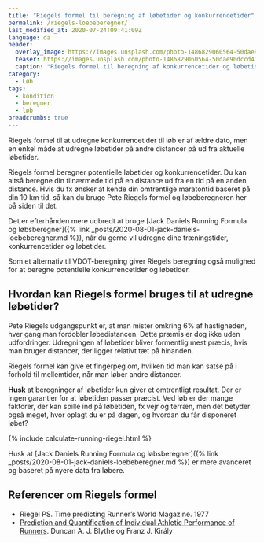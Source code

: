 ```yaml
---
title: "Riegels formel til beregning af løbetider og konkurrencetider"
permalink: /riegels-loebeberegner/
last_modified_at: 2020-07-24T09:41:09Z
language: da
header:
  overlay_image: https://images.unsplash.com/photo-1486829060564-50dae90dccd4?ixlib=rb-1.2.1&ixid=eyJhcHBfaWQiOjEyMDd9&auto=format&fit=crop&w=1900&q=5
  teaser: https://images.unsplash.com/photo-1486829060564-50dae90dccd4?ixlib=rb-1.2.1&ixid=eyJhcHBfaWQiOjEyMDd9&auto=format&fit=crop&w=400&q=5
  caption: "Riegels formel til beregning af konkurrencetider og løbetider"
category:
  - Løb
tags:
  - kondition
  - beregner
  - løb
breadcrumbs: true
---
```


Riegels formel til at udregne konkurrencetider til løb er af ældre dato, men en enkel måde at udregne løbetider på andre distancer på ud fra aktuelle løbetider.

Riegels formel beregner potentielle løbetider og konkurrencetider. Du kan altså beregne din tilnærmede tid på en distance ud fra en tid på en anden distance. Hvis du fx ønsker at kende din omtrentlige maratontid baseret på din 10 km tid, så kan du bruge Pete Riegels formel og løbeberegneren her på siden til det.

Det er efterhånden mere udbredt at bruge [Jack Daniels Running Formula og løbsberegner]({% link _posts/2020-08-01-jack-daniels-loebeberegner.md %}), når du gerne vil udregne dine træningstider, konkurrencetider og løbetider.

Som et alternativ til VDOT-beregning giver Riegels beregning også mulighed for at beregne potentielle konkurrencetider og løbetider.

## Hvordan kan Riegels formel bruges til at udregne løbetider?

Pete Riegels udgangspunkt er, at man mister omkring 6% af hastigheden, hver gang man fordobler løbedistancen. Dette præmis er dog ikke uden udfordringer. Udregningen af løbetider bliver formentlig mest præcis, hvis man bruger distancer, der ligger relativt tæt på hinanden.

Riegels formel kan give et fingerpeg om, hvilken tid man kan satse på i forhold til mellemtider, når man løber andre distancer.

**Husk** at beregninger af løbetider kun giver et omtrentligt resultat. Der er ingen garantier for at løbetiden passer præcist. Ved løb er der mange faktorer, der kan spille ind på løbetiden, fx vejr og terræn, men det betyder også meget, hvor oplagt du er på dagen, og hvordan du får disponeret løbet?

{% include calculate-running-riegel.html %}

Husk at [Jack Daniels Running Formula og løbsberegner]({% link _posts/2020-08-01-jack-daniels-loebeberegner.md %}) er mere avanceret og baseret på nyere data fra løbere.

## Referencer om Riegels formel

- Riegel PS. Time predicting Runner’s World Magazine. 1977
- [Prediction and Quantification of Individual Athletic Performance of Runners](https://www.ncbi.nlm.nih.gov/pmc/articles/PMC4919094). Duncan A. J. Blythe og Franz J. Király
